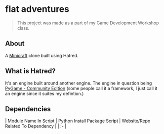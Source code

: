 # flat adventures

> This project was made as a part of my Game Development Workshop class.

## About

A [Minicraft](https://minicraftplus.github.io/) clone built using Hatred.

## What is Hatred?

It's an engine built around another engine. The engine in question being [PyGame - Community Edition](https://pypi.org/project/pygame-ce/) (some people call it a framework, I just call it an engine since it suites my defintion.)

## Dependencies

| Module Name In Script | Python Install Package Script | Website/Repo Related To Dependency |
| :- | 
